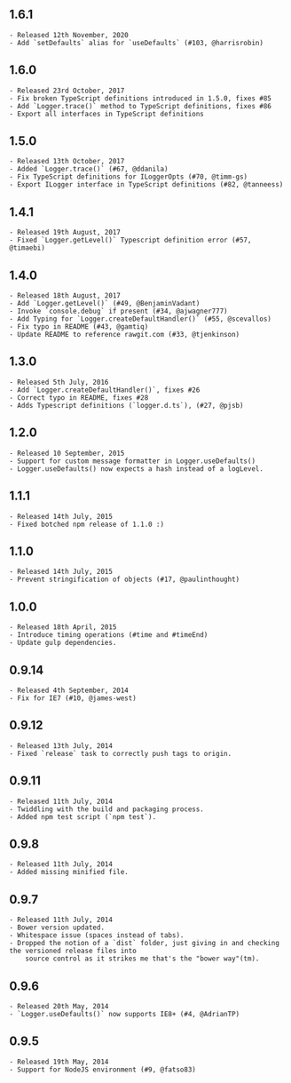 ## 1.6.1

    - Released 12th November, 2020
    - Add `setDefaults` alias for `useDefaults` (#103, @harrisrobin)

## 1.6.0

    - Released 23rd October, 2017
    - Fix broken TypeScript definitions introduced in 1.5.0, fixes #85
    - Add `Logger.trace()` method to TypeScript definitions, fixes #86
    - Export all interfaces in TypeScript definitions

## 1.5.0

    - Released 13th October, 2017
    - Added `Logger.trace()` (#67, @ddanila)
    - Fix TypeScript definitions for ILoggerOpts (#70, @timm-gs)
    - Export ILogger interface in TypeScript definitions (#82, @tanneess)

## 1.4.1

    - Released 19th August, 2017
    - Fixed `Logger.getLevel()` Typescript definition error (#57, @timaebi)

## 1.4.0

    - Released 18th August, 2017
    - Add `Logger.getLevel()` (#49, @BenjaminVadant)
    - Invoke `console.debug` if present (#34, @ajwagner777)
    - Add Typing for `Logger.createDefaultHandler()` (#55, @scevallos)
    - Fix typo in README (#43, @gamtiq)
    - Update README to reference rawgit.com (#33, @tjenkinson)

## 1.3.0

    - Released 5th July, 2016
    - Add `Logger.createDefaultHandler()`, fixes #26
    - Correct typo in README, fixes #28
    - Adds Typescript definitions (`logger.d.ts`), (#27, @pjsb)

## 1.2.0

    - Released 10 September, 2015
    - Support for custom message formatter in Logger.useDefaults()
    - Logger.useDefaults() now expects a hash instead of a logLevel.

## 1.1.1

    - Released 14th July, 2015
    - Fixed botched npm release of 1.1.0 :)

## 1.1.0

    - Released 14th July, 2015
    - Prevent stringification of objects (#17, @paulinthought)

## 1.0.0

    - Released 18th April, 2015
    - Introduce timing operations (#time and #timeEnd)
    - Update gulp dependencies.

## 0.9.14

    - Released 4th September, 2014
    - Fix for IE7 (#10, @james-west)

## 0.9.12

    - Released 13th July, 2014
    - Fixed `release` task to correctly push tags to origin.

## 0.9.11

    - Released 11th July, 2014
    - Twiddling with the build and packaging process.
    - Added npm test script (`npm test`).

## 0.9.8

    - Released 11th July, 2014
    - Added missing minified file.

## 0.9.7

    - Released 11th July, 2014
    - Bower version updated.
    - Whitespace issue (spaces instead of tabs).
    - Dropped the notion of a `dist` folder, just giving in and checking the versioned release files into
    	source control as it strikes me that's the "bower way"(tm).

## 0.9.6

    - Released 20th May, 2014
    - `Logger.useDefaults()` now supports IE8+ (#4, @AdrianTP)

## 0.9.5

    - Released 19th May, 2014
    - Support for NodeJS environment (#9, @fatso83)
